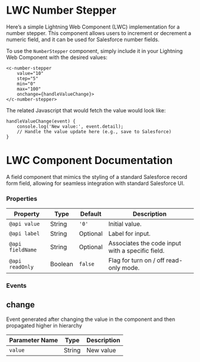 # LWC Number Stepper
Here’s a simple Lightning Web Component (LWC) implementation for a number stepper. This component allows users to increment or decrement a numeric field, and it can be used for Salesforce number fields.

To use the `NumberStepper` component, simply include it in your Lightning Web Component with the desired values:

```
<c-number-stepper
    value="10"
    step="5"
    min="0"
    max="100"
    onchange={handleValueChange}>
</c-number-stepper>
```

The related Javascript that would fetch the value would look like:

```
handleValueChange(event) {
    console.log('New value:', event.detail);
    // Handle the value update here (e.g., save to Salesforce)
}
```


# LWC Component Documentation

A field component that mimics the styling of a standard Salesforce record form field, allowing for seamless integration with standard Salesforce UI.

### Properties

| Property           | Type    | Default          | Description                                                                                 |
|--------------------|---------|------------------|---------------------------------------------------------------------------------------------|
| `@api value`    | String  | `'0'`   | Initial value.                                                                |
| `@api label`       | String  | Optional         | Label for input.                                                                            |
| `@api fieldName`   | String  | Optional         | Associates the code input with a specific field.                                            |
| `@api readOnly`    | Boolean | `false`          | Flag for turn on / off read-only mode.                                                      |


### Events
## change
Event generated after changing the value in the component and then propagated higher in hierarchy

| Parameter Name       | Type    | Description    |
|----------------------|---------|----------------|
| `value`                | String  | New value      |